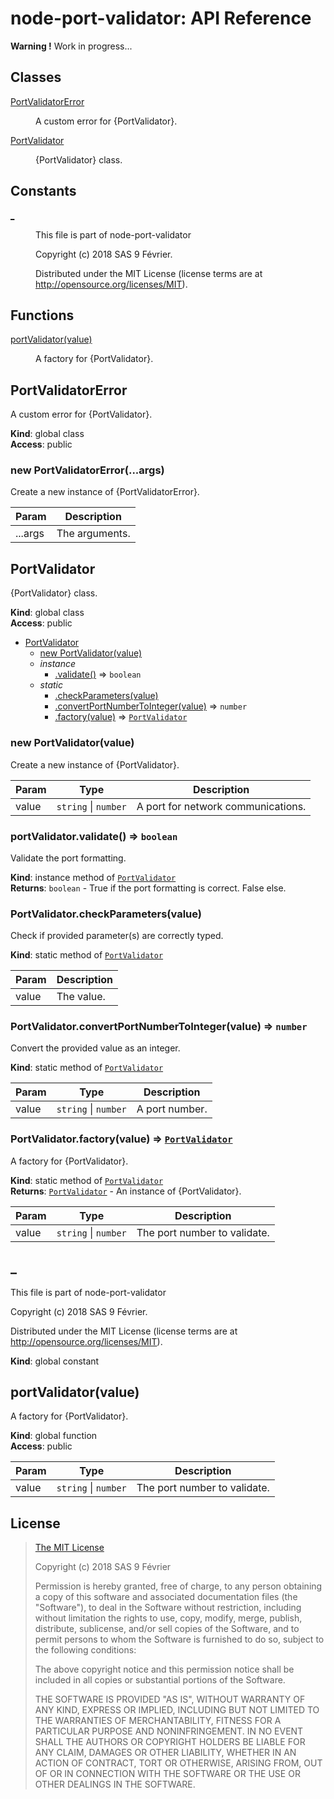 # node-port-validator: API Reference

**Warning !** Work in progress...

## Classes

<dl>
<dt><a href="#PortValidatorError">PortValidatorError</a></dt>
<dd><p>A custom error for {PortValidator}.</p>
</dd>
<dt><a href="#PortValidator">PortValidator</a></dt>
<dd><p>{PortValidator} class.</p>
</dd>
</dl>

## Constants

<dl>
<dt><a href="#_">_</a></dt>
<dd><p>This file is part of node-port-validator</p>
<p>Copyright (c) 2018 SAS 9 Février.</p>
<p>Distributed under the MIT License (license terms are at <a href="http://opensource.org/licenses/MIT">http://opensource.org/licenses/MIT</a>).</p>
</dd>
</dl>

## Functions

<dl>
<dt><a href="#portValidator">portValidator(value)</a></dt>
<dd><p>A factory for {PortValidator}.</p>
</dd>
</dl>

<a name="PortValidatorError"></a>

## PortValidatorError
A custom error for {PortValidator}.

**Kind**: global class  
**Access**: public  
<a name="new_PortValidatorError_new"></a>

### new PortValidatorError(...args)
Create a new instance of {PortValidatorError}.


| Param | Description |
| --- | --- |
| ...args | The arguments. |

<a name="PortValidator"></a>

## PortValidator
{PortValidator} class.

**Kind**: global class  
**Access**: public  

* [PortValidator](#PortValidator)
    * [new PortValidator(value)](#new_PortValidator_new)
    * _instance_
        * [.validate()](#PortValidator+validate) ⇒ <code>boolean</code>
    * _static_
        * [.checkParameters(value)](#PortValidator.checkParameters)
        * [.convertPortNumberToInteger(value)](#PortValidator.convertPortNumberToInteger) ⇒ <code>number</code>
        * [.factory(value)](#PortValidator.factory) ⇒ [<code>PortValidator</code>](#PortValidator)

<a name="new_PortValidator_new"></a>

### new PortValidator(value)
Create a new instance of {PortValidator}.


| Param | Type | Description |
| --- | --- | --- |
| value | <code>string</code> \| <code>number</code> | A port for network communications. |

<a name="PortValidator+validate"></a>

### portValidator.validate() ⇒ <code>boolean</code>
Validate the port formatting.

**Kind**: instance method of [<code>PortValidator</code>](#PortValidator)  
**Returns**: <code>boolean</code> - True if the port formatting is correct. False else.  
<a name="PortValidator.checkParameters"></a>

### PortValidator.checkParameters(value)
Check if provided parameter(s) are correctly typed.

**Kind**: static method of [<code>PortValidator</code>](#PortValidator)  

| Param | Description |
| --- | --- |
| value | The value. |

<a name="PortValidator.convertPortNumberToInteger"></a>

### PortValidator.convertPortNumberToInteger(value) ⇒ <code>number</code>
Convert the provided value as an integer.

**Kind**: static method of [<code>PortValidator</code>](#PortValidator)  

| Param | Type | Description |
| --- | --- | --- |
| value | <code>string</code> \| <code>number</code> | A port number. |

<a name="PortValidator.factory"></a>

### PortValidator.factory(value) ⇒ [<code>PortValidator</code>](#PortValidator)
A factory for {PortValidator}.

**Kind**: static method of [<code>PortValidator</code>](#PortValidator)  
**Returns**: [<code>PortValidator</code>](#PortValidator) - An instance of {PortValidator}.  

| Param | Type | Description |
| --- | --- | --- |
| value | <code>string</code> \| <code>number</code> | The port number to validate. |

<a name="_"></a>

## _
This file is part of node-port-validator

Copyright (c) 2018 SAS 9 Février.

Distributed under the MIT License (license terms are at http://opensource.org/licenses/MIT).

**Kind**: global constant  
<a name="portValidator"></a>

## portValidator(value)
A factory for {PortValidator}.

**Kind**: global function  
**Access**: public  

| Param | Type | Description |
| --- | --- | --- |
| value | <code>string</code> \| <code>number</code> | The port number to validate. |


## <a name="license"> License

>
> [The MIT License](https://opensource.org/licenses/MIT)
>
> Copyright (c) 2018 SAS 9 Février
>
> Permission is hereby granted, free of charge, to any person obtaining a copy
> of this software and associated documentation files (the "Software"), to deal
> in the Software without restriction, including without limitation the rights
> to use, copy, modify, merge, publish, distribute, sublicense, and/or sell
> copies of the Software, and to permit persons to whom the Software is
> furnished to do so, subject to the following conditions:
>
> The above copyright notice and this permission notice shall be included in all
> copies or substantial portions of the Software.
>
> THE SOFTWARE IS PROVIDED "AS IS", WITHOUT WARRANTY OF ANY KIND, EXPRESS OR
> IMPLIED, INCLUDING BUT NOT LIMITED TO THE WARRANTIES OF MERCHANTABILITY,
> FITNESS FOR A PARTICULAR PURPOSE AND NONINFRINGEMENT. IN NO EVENT SHALL THE
>AUTHORS OR COPYRIGHT HOLDERS BE LIABLE FOR ANY CLAIM, DAMAGES OR OTHER
> LIABILITY, WHETHER IN AN ACTION OF CONTRACT, TORT OR OTHERWISE, ARISING FROM,
> OUT OF OR IN CONNECTION WITH THE SOFTWARE OR THE USE OR OTHER DEALINGS IN THE
> SOFTWARE.
>
